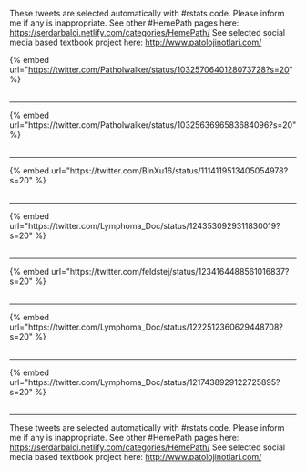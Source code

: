 

These tweets are selected automatically with #rstats code. Please inform me if any is inappropriate.
See other #HemePath pages here: https://serdarbalci.netlify.com/categories/HemePath/ 
See selected social media based textbook project here: http://www.patolojinotlari.com/

{% embed url="https://twitter.com/Patholwalker/status/1032570640128073728?s=20" %}<br>
<br>
<hr>
{% embed url="https://twitter.com/Patholwalker/status/1032563696583684096?s=20" %}<br>
<br>
<hr>
{% embed url="https://twitter.com/BinXu16/status/1114119513405054978?s=20" %}<br>
<br>
<hr>
{% embed url="https://twitter.com/Lymphoma_Doc/status/1243530929311830019?s=20" %}<br>
<br>
<hr>
{% embed url="https://twitter.com/feldstej/status/1234164488561016837?s=20" %}<br>
<br>
<hr>
{% embed url="https://twitter.com/Lymphoma_Doc/status/1222512360629448708?s=20" %}<br>
<br>
<hr>
{% embed url="https://twitter.com/Lymphoma_Doc/status/1217438929122725895?s=20" %}<br>
<br>
<hr>


These tweets are selected automatically with #rstats code. Please inform me if any is inappropriate.
See other #HemePath pages here: https://serdarbalci.netlify.com/categories/HemePath/ 
See selected social media based textbook project here: http://www.patolojinotlari.com/
